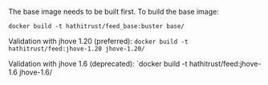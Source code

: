 The base image needs to be built first. To build the base image:

`docker build -t hathitrust/feed_base:buster base/`

Validation with jhove 1.20 (preferred):
`docker build -t hathitrust/feed:jhove-1.20 jhove-1.20/`

Validation with jhove 1.6 (deprecated):
`docker build -t hathitrust/feed:jhove-1.6 jhove-1.6/
